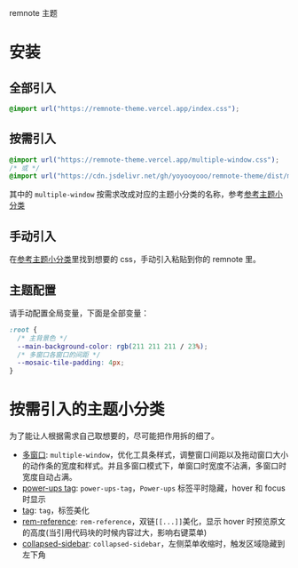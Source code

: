 remnote 主题

# 安装

## 全部引入

```css
@import url("https://remnote-theme.vercel.app/index.css");
```

## 按需引入

```css
@import url("https://remnote-theme.vercel.app/multiple-window.css");
/* 或 */
@import url("https://cdn.jsdelivr.net/gh/yoyooyooo/remnote-theme/dist/multiple-window.css");
```

其中的 `multiple-window` 按需求改成对应的主题小分类的名称，参考[参考主题小分类](https://github.com/yoyooyooo/remnote-theme#按需引入的主题小分类)

## 手动引入

在[参考主题小分类](https://github.com/yoyooyooo/remnote-theme#按需引入的主题小分类)里找到想要的 css，手动引入粘贴到你的 remnote 里。

## 主题配置

请手动配置全局变量，下面是全部变量：

```css
:root {
  /* 主背景色 */
  --main-background-color: rgb(211 211 211 / 23%);
  /* 多窗口各窗口的间距 */
  --mosaic-tile-padding: 4px;
}
```

# 按需引入的主题小分类

为了能让人根据需求自己取想要的，尽可能把作用拆的细了。

- [多窗口](https://github.com/yoyooyooo/remnote-theme/blob/master/dist/multiple-window.css): `multiple-window`，优化工具条样式，调整窗口间距以及拖动窗口大小的动作条的宽度和样式。并且多窗口模式下，单窗口时宽度不沾满，多窗口时宽度自动占满。
- [power-ups tag](https://github.com/yoyooyooo/remnote-theme/blob/master/dist/power-ups-tag.css): `power-ups-tag`，`Power-ups` 标签平时隐藏，hover 和 focus 时显示
- [tag](https://github.com/yoyooyooo/remnote-theme/blob/master/dist/tag.css): `tag`，标签美化
- [rem-reference](https://github.com/yoyooyooo/remnote-theme/blob/master/dist/rem-reference.css): `rem-reference`，双链`[[...]]`美化，显示 hover 时预览原文的高度(当引用代码块的时候内容过大，影响右键菜单)
- [collapsed-sidebar](https://github.com/yoyooyooo/remnote-theme/blob/master/dist/collapsed-sidebar.css): `collapsed-sidebar`，左侧菜单收缩时，触发区域隐藏到左下角

